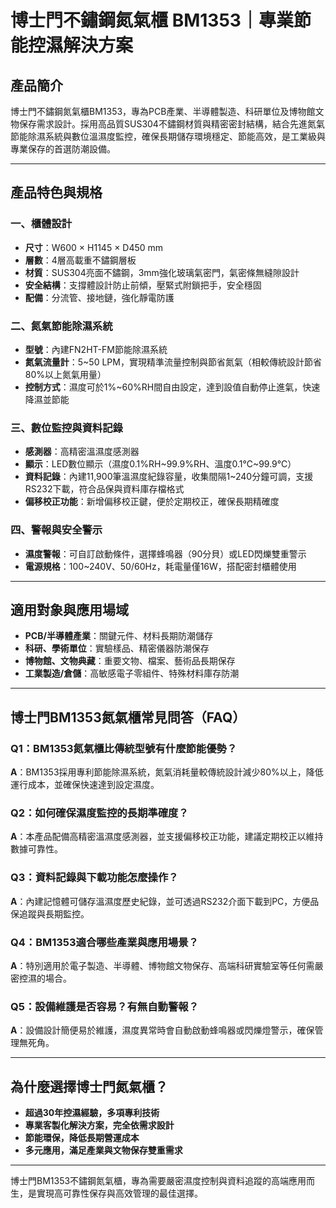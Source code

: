 # 博士門不鏽鋼氮氣櫃 BM1353｜專業節能控濕解決方案

## 產品簡介

博士門不鏽鋼氮氣櫃BM1353，專為PCB產業、半導體製造、科研單位及博物館文物保存需求設計。採用高品質SUS304不鏽鋼材質與精密密封結構，結合先進氮氣節能除濕系統與數位溫濕度監控，確保長期儲存環境穩定、節能高效，是工業級與專業保存的首選防潮設備。

---

## 產品特色與規格

### 一、櫃體設計
- **尺寸**：W600 × H1145 × D450 mm
- **層數**：4層高載重不鏽鋼層板
- **材質**：SUS304亮面不鏽鋼，3mm強化玻璃氣密門，氣密條無縫隙設計
- **安全結構**：支撐體設計防止前傾，壓緊式附鎖把手，安全穩固
- **配備**：分流管、接地鏈，強化靜電防護

### 二、氮氣節能除濕系統
- **型號**：內建FN2HT-FM節能除濕系統
- **氮氣流量計**：5~50 LPM，實現精準流量控制與節省氮氣（相較傳統設計節省80%以上氮氣用量）
- **控制方式**：濕度可於1%~60%RH間自由設定，達到設值自動停止進氣，快速降濕並節能

### 三、數位監控與資料記錄
- **感測器**：高精密溫濕度感測器
- **顯示**：LED數位顯示（濕度0.1%RH~99.9%RH、溫度0.1℃~99.9℃）
- **資料記錄**：內建11,900筆溫濕度紀錄容量，收集間隔1~240分鐘可調，支援RS232下載，符合品保與資料庫存檔格式
- **偏移校正功能**：新增偏移校正鍵，便於定期校正，確保長期精確度

### 四、警報與安全警示
- **濕度警報**：可自訂啟動條件，選擇蜂鳴器（90分貝）或LED閃爍雙重警示
- **電源規格**：100~240V、50/60Hz，耗電量僅16W，搭配密封櫃體使用

---

## 適用對象與應用場域

- **PCB/半導體產業**：關鍵元件、材料長期防潮儲存
- **科研、學術單位**：實驗樣品、精密儀器防潮保存
- **博物館、文物典藏**：重要文物、檔案、藝術品長期保存
- **工業製造/倉儲**：高敏感電子零組件、特殊材料庫存防潮

---

## 博士門BM1353氮氣櫃常見問答（FAQ）

### Q1：BM1353氮氣櫃比傳統型號有什麼節能優勢？
**A**：BM1353採用專利節能除濕系統，氮氣消耗量較傳統設計減少80%以上，降低運行成本，並確保快速達到設定濕度。

### Q2：如何確保濕度監控的長期準確度？
**A**：本產品配備高精密溫濕度感測器，並支援偏移校正功能，建議定期校正以維持數據可靠性。

### Q3：資料記錄與下載功能怎麼操作？
**A**：內建記憶體可儲存溫濕度歷史紀錄，並可透過RS232介面下載到PC，方便品保追蹤與長期監控。

### Q4：BM1353適合哪些產業與應用場景？
**A**：特別適用於電子製造、半導體、博物館文物保存、高端科研實驗室等任何需嚴密控濕的場合。

### Q5：設備維護是否容易？有無自動警報？
**A**：設備設計簡便易於維護，濕度異常時會自動啟動蜂鳴器或閃爍燈警示，確保管理無死角。

---

## 為什麼選擇博士門氮氣櫃？

- **超過30年控濕經驗，多項專利技術**
- **專業客製化解決方案，完全依需求設計**
- **節能環保，降低長期營運成本**
- **多元應用，滿足產業與文物保存雙重需求**

---

博士門BM1353不鏽鋼氮氣櫃，專為需要嚴密濕度控制與資料追蹤的高端應用而生，是實現高可靠性保存與高效管理的最佳選擇。